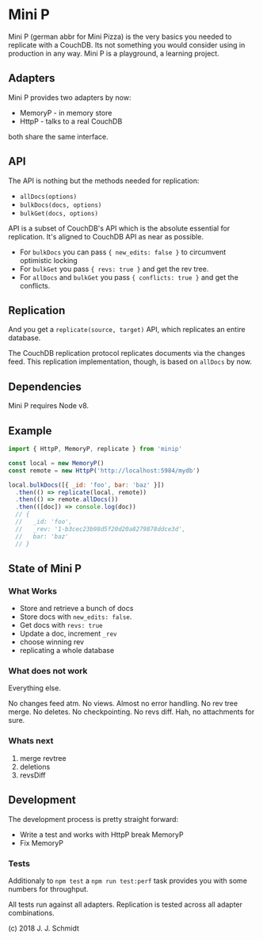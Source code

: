# Mini P
Mini P (german abbr for Mini Pizza) is the very basics you needed to replicate
with a CouchDB. Its not something you would consider using in production in any
way. Mini P is a playground, a learning project.

## Adapters
Mini P provides two adapters by now:

* MemoryP - in memory store
* HttpP - talks to a real CouchDB

both share the same interface.

## API
The API is nothing but the methods needed for replication:

* `allDocs(options)`
* `bulkDocs(docs, options)`
* `bulkGet(docs, options)`

API is a subset of CouchDB's API which is the absolute essential for
replication. It's aligned to CouchDB API as near as possible.

* For `bulkDocs` you can pass `{ new_edits: false }` to circumvent optimistic locking
* For `bulkGet` you pass `{ revs: true }` and get the rev tree.
* For `allDocs` and `bulkGet` you pass `{ conflicts: true }` and get the conflicts.

## Replication
And you get a `replicate(source, target)` API, which replicates an entire database.

The CouchDB replication protocol replicates documents via the changes feed. This replication implementation, though, is based on `allDocs` by now.

## Dependencies
Mini P requires Node v8.

## Example
```js
import { HttpP, MemoryP, replicate } from 'minip'

const local = new MemoryP()
const remote = new HttpP('http://localhost:5984/mydb')

local.bulkDocs([{ _id: 'foo', bar: 'baz' }])
  .then(() => replicate(local, remote))
  .then(() => remote.allDocs())
  .then(([doc]) => console.log(doc))
  // {
  //   _id: 'foo',
  //   _rev: '1-b3cec23b98d5f20d20a8279878ddce3d',
  //   bar: 'baz'
  // }
```

## State of Mini P
### What Works
* Store and retrieve a bunch of docs
* Store docs with `new_edits: false`.
* Get docs with `revs: true`
* Update a doc, increment `_rev`
* choose winning rev
* replicating a whole database

### What does not work
Everything else.

No changes feed atm. No views. Almost no error handling. No rev tree merge. No
deletes. No checkpointing. No revs diff. Hah, no attachments for sure.

### Whats next
1. merge revtree
2. deletions
3. revsDiff

## Development
The development process is pretty straight forward:
* Write a test and works with HttpP break MemoryP
* Fix MemoryP

### Tests
Additionaly to `npm test` a `npm run test:perf` task provides you with some
numbers for throughput.

All tests run against all adapters. Replication is tested across all adapter
combinations.


(c) 2018 J. J. Schmidt
